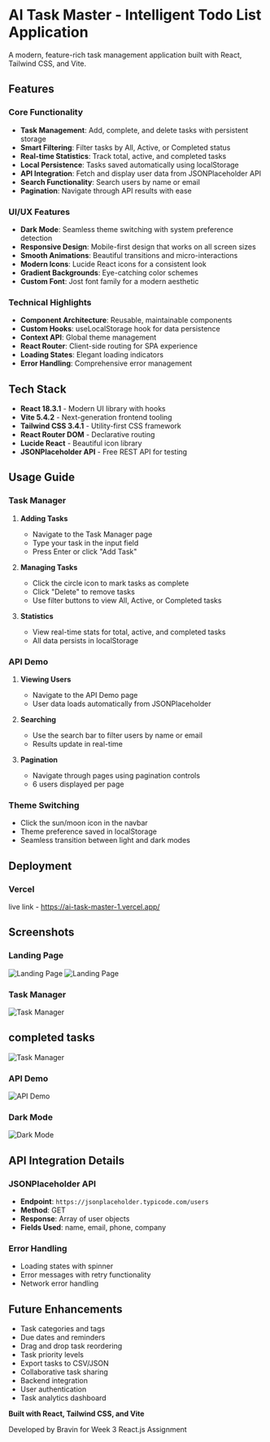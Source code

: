 # AI Task Master - Intelligent Todo List Application

A modern, feature-rich task management application built with React, Tailwind CSS, and Vite. 



## Features

### Core Functionality
- **Task Management**: Add, complete, and delete tasks with persistent storage
- **Smart Filtering**: Filter tasks by All, Active, or Completed status
- **Real-time Statistics**: Track total, active, and completed tasks
- **Local Persistence**: Tasks saved automatically using localStorage
- **API Integration**: Fetch and display user data from JSONPlaceholder API
- **Search Functionality**: Search users by name or email
- **Pagination**: Navigate through API results with ease

### UI/UX Features
- **Dark Mode**: Seamless theme switching with system preference detection
- **Responsive Design**: Mobile-first design that works on all screen sizes
- **Smooth Animations**: Beautiful transitions and micro-interactions
- **Modern Icons**: Lucide React icons for a consistent look
- **Gradient Backgrounds**: Eye-catching color schemes
- **Custom Font**: Jost font family for a modern aesthetic

### Technical Highlights
- **Component Architecture**: Reusable, maintainable components
- **Custom Hooks**: useLocalStorage hook for data persistence
- **Context API**: Global theme management
- **React Router**: Client-side routing for SPA experience
- **Loading States**: Elegant loading indicators
- **Error Handling**: Comprehensive error management

## Tech Stack

- **React 18.3.1** - Modern UI library with hooks
- **Vite 5.4.2** - Next-generation frontend tooling
- **Tailwind CSS 3.4.1** - Utility-first CSS framework
- **React Router DOM** - Declarative routing
- **Lucide React** - Beautiful icon library
- **JSONPlaceholder API** - Free REST API for testing


## Usage Guide

### Task Manager

1. **Adding Tasks**
   - Navigate to the Task Manager page
   - Type your task in the input field
   - Press Enter or click "Add Task"

2. **Managing Tasks**
   - Click the circle icon to mark tasks as complete
   - Click "Delete" to remove tasks
   - Use filter buttons to view All, Active, or Completed tasks

3. **Statistics**
   - View real-time stats for total, active, and completed tasks
   - All data persists in localStorage

### API Demo

1. **Viewing Users**
   - Navigate to the API Demo page
   - User data loads automatically from JSONPlaceholder

2. **Searching**
   - Use the search bar to filter users by name or email
   - Results update in real-time

3. **Pagination**
   - Navigate through pages using pagination controls
   - 6 users displayed per page

### Theme Switching

- Click the sun/moon icon in the navbar
- Theme preference saved in localStorage
- Seamless transition between light and dark modes



## Deployment

### Vercel

live link - https://ai-task-master-1.vercel.app/



## Screenshots

### Landing Page
![Landing Page](AITaskMaster/public/Screenshot%202025-10-24%20183456.png)
![Landing Page](AITaskMaster/public/Screenshot%202025-10-24%20183518.png)
### Task Manager
![Task Manager](AITaskMaster/public/Screenshot%202025-10-24%20183615.png)
## completed tasks
![Task Manager](AITaskMaster/public/Screenshot%202025-10-24%20183628.png)
### API Demo
![API Demo](AITaskMaster/public/Screenshot%202025-10-24%20183644.png)

### Dark Mode
![Dark Mode](AITaskMaster/public/Screenshot%202025-10-24%20183518.png)

## API Integration Details

### JSONPlaceholder API

- **Endpoint**: `https://jsonplaceholder.typicode.com/users`
- **Method**: GET
- **Response**: Array of user objects
- **Fields Used**: name, email, phone, company

### Error Handling

- Loading states with spinner
- Error messages with retry functionality
- Network error handling



## Future Enhancements

- Task categories and tags
- Due dates and reminders
- Drag and drop task reordering
- Task priority levels
- Export tasks to CSV/JSON
- Collaborative task sharing
- Backend integration
- User authentication
- Task analytics dashboard



**Built with React, Tailwind CSS, and Vite**

Developed by Bravin for Week 3 React.js Assignment
